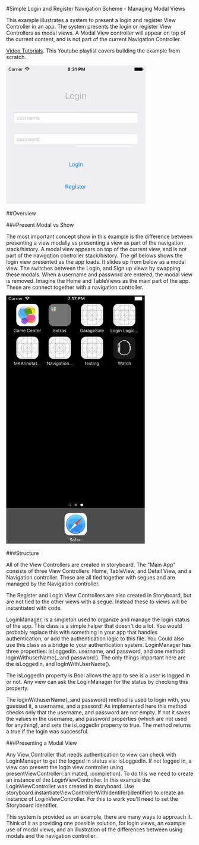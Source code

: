 #Simple Login and Register Navigation Scheme - Managing Modal Views

This example illustrates a system to present a login and register View Controller in an app. The system presents the login or register View Controllers as modal views. A Modal View controller will appear on top of the current content, and is not part of the current Navigation Controller.

[Video Tutorials](https://www.youtube.com/watch?v=uKXyLmYA0-c&list=PLoN_ejT35AEipRnSHSv5wlHGyjOnHReqx). This Youtube playlist covers building the example from scratch. 

![screenshot](Screenshot.png)

##Overview

###Present Modal vs Show

The most important concept show in this example is the difference between presenting a view modally vs presenting a view as
part of the navigation stack/history. A modal view appears on top of the current view, and is not part of the navigqtion controller stack/history. The gif belows shows the login view presented as the app loads. It slides up from below as a modal view. The switches between the Login, and Sign up views by swapping these modals. When a username and password are entered, the modal view is removed. Imagine the Home and TableViews as the main part of the app. These are connect together with a navigation controller. 

![Login-Logic.gif](Login-Logic.gif)

###Structure

All of the View Controllers are created in storyboard. The "Main App" consists of three View Controllers: Home, TableView,
and Detail View, and a Navigation controller. These are all tied together with segues and are managed by the Navigation
controller. 

The Register and Login View Controllers are also created in Storyboard, but are not tied to the other views with
a segue. Instead these to views will be instantiated with code. 

LoginManager, is a singleton used to organize and manage the login status of the app. This class is a simple halper that
doesn't do a lot. You would probably replace this with something in your app that handles authentication, or add the
authentication logic to this file. You Could also use this class as a bridge to your authentication system. LoginManager has
three properties: isLoggedIn. username, and password, and one method: loginWithuserName(_:and password:). The only things
important here are the isLoggedIn, and logInWithUserName(). 

The isLoggedIn property is Bool allows the app to see is a user is logged in or not. Any view can ask the LoginManager for
the status by checking this property. 

The loginWithuserName(_:and password) method is used to login with, you guessed it, a username, and a passord! As implemented
here this method checks only that the username, and password are not empty. If not it saves the values in the username, and
password properties (which are not used for anything), and sets the isLoggedIn property to true. The method returns a true if
the login was successful.

###Presenting a Modal View

Any View Controller that needs authentication to view can check with LoginManager to get the logged in status via:
isLoggedIn. If not logged in, a view can present the login view controller using presentViewController(:animated,
:completion). To do this we need to create an instance of the LoginViewController. In this example the LoginViewController
was created in storyboard. Use storyboard.instantiateViewControllerWithIdentifer(identifier) to create an instance of
LoginViewController. For this to work you'll need to set the Storyboard identifier. 

This system is provided as an example, there are many ways to approach it. Think of it as providing one possible solution,
for login views, an example use of modal views, and an illustration of the differences between using modals and the
navigation controller. 

